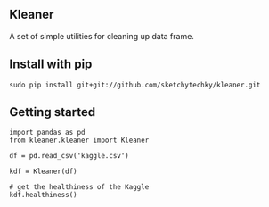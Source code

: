## Kleaner

A set of simple utilities for cleaning up data frame.

## Install with pip

```
sudo pip install git+git://github.com/sketchytechky/kleaner.git
```

## Getting started

```
import pandas as pd
from kleaner.kleaner import Kleaner

df = pd.read_csv('kaggle.csv')

kdf = Kleaner(df)

# get the healthiness of the Kaggle
kdf.healthiness()
```
